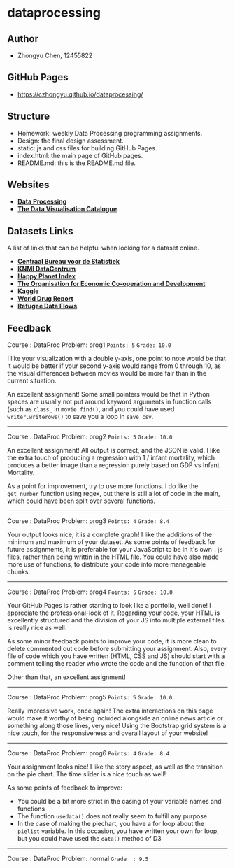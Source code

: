 # dataprocessing

## Author
* Zhongyu Chen, 12455822

## GitHub Pages
* https://czhongyu.github.io/dataprocessing/

## Structure
- Homework: weekly Data Processing programming assignments.
- Design: the final design assessment.
- static: js and css files for building GitHub Pages.
- index.html: the main page of GitHub pages.
- README.md: this is the README.md file. 

## Websites

* __[Data Processing](https://data.mprog.nl)__
* __[The Data Visualisation Catalogue](https://datavizcatalogue.com/index.html)__

## Datasets Links

A list of links that can be helpful when looking for a dataset online.

* __[Centraal Bureau voor de Statistiek](https://www.cbs.nl/nl-nl/cijfers)__
* __[KNMI DataCentrum](https://data.knmi.nl/datasets)__
* __[Happy Planet Index](http://happyplanetindex.org/)__
* __[The Organisation for Economic Co-operation and Development](https://data.oecd.org/)__
* __[Kaggle](https://www.kaggle.com/datasets)__
* __[World Drug Report](http://www.unodc.org/wdr2016/)__
* __[Refugee Data Flows](http://data.unhcr.org/dataviz/)__

## Feedback

Course : DataProc
Problem: prog1
`Points: 5`
`Grade: 10.0`

I like your visualization with a double y-axis, one point to note would be that it would be better if your second y-axis would range from 0 through 10, as the visual differences between movies would be more fair than in the current situation.

An excellent assignment! Some small pointers would be that in Python spaces are usually not put around keyword arguments in function calls (such as `class_` in `movie.find()`, and you could have used `writer.writerows()` to save you a loop in `save_csv`.

------------------------------------------------------------------------------

Course : DataProc
Problem: prog2
`Points: 5`
`Grade: 10.0`

An excellent assignment! All output is correct, and the JSON is valid. I like the extra touch of producing a regression with  1 / infant mortality, which produces a better image than a regression purely based on GDP vs Infant Mortality. 

As a point for improvement, try to use more functions. I do like the `get_number` function using regex, but there is still a lot of code in the main, which could have been split over several functions.

------------------------------------------------------------------------------

Course : DataProc
Problem: prog3
`Points: 4`
`Grade: 8.4`

Your output looks nice, it is a complete graph! I like the additions of the minimum and maximum of your dataset. As some points of feedback for future assignments, it is preferable for your JavaScript to be in it's own `.js` files, rather than being writtin in the HTML file. You could have also made more use of functions, to distribute your code into more manageable chunks.

------------------------------------------------------------------------------

Course : DataProc
Problem: prog4
`Points: 5`
`Grade: 10.0`

Your GitHub Pages is rather starting to look like a portfolio, well done! I appreciate the professional-look of it. Regarding your code, your HTML is excellently structured and the division of your JS into multiple external files is really nice as well. 

As some minor feedback points to improve your code, it is more clean to delete commented out code before submitting your assignment. Also, every file of code which you have written (HTML, CSS and JS) should start with a comment telling the reader who wrote the code and the function of that file.

Other than that, an excellent assignment!

------------------------------------------------------------------------------

Course : DataProc
Problem: prog5
`Points: 5`
`Grade: 10.0`

Really impressive work, once again! The extra interactions on this page would make it worthy of being included alongside an online news article or something along those lines, very nice! Using the Bootstrap grid system is a nice touch, for the responsiveness and overall layout of your website!

------------------------------------------------------------------------------

Course : DataProc
Problem: prog6
`Points: 4`
`Grade: 8.4`

Your assignment looks nice! I like the story aspect, as well as the transition on the pie chart. The time slider is a nice touch as well!

As some points of feedback to improve:

* You could be a bit more strict in the casing of your variable names and functions
* The function `usedata()` does not really seem to fulfill any purpose
* In the case of making the piechart, you have a for loop about the `pielist` variable. In this occasion, you have written your own for loop, but you could have used the `data()` method of D3

------------------------------------------------------------------------------

Course : DataProc
Problem: normal
`Grade  : 9.5`
